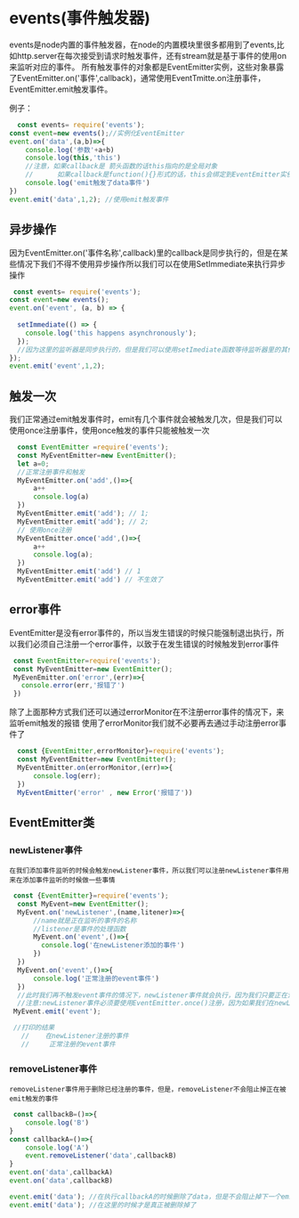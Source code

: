 # events(事件触发器)
   events是node内置的事件触发器，在node的内置模块里很多都用到了events,比如http.server在每次接受到请求时触发事件，还有stream就是基于事件的使用on来监听对应的事件。
   所有触发事件的对象都是EventEmitter实例，这些对象暴露了EventEmitter.on('事件',callback)，通常使用EventTmitte.on注册事件，EventEmitter.emit触发事件。

   例子：

```JavaScript
  const events= require('events');
const event=new events();//实例化EventEmitter
event.on('data',(a,b)=>{
    console.log('参数'+a+b)
    console.log(this,'this')
    //注意，如果callback是 箭头函数的话this指向的是全局对象
    //      如果callback是function(){}形式的话，this会绑定到EventEmitter实例上
    console.log('emit触发了data事件')
})
event.emit('data',1,2); //使用emit触发事件
```

## 异步操作
 因为EventEmitter.on('事件名称',callback)里的callback是同步执行的，但是在某些情况下我们不得不使用异步操作所以我们可以在使用SetImmediate来执行异步操作
```JavaScript
 const events= require('events');
const event=new events();
event.on('event', (a, b) => {
    
  setImmediate(() => {
    console.log('this happens asynchronously');
  });
  //因为这里的监听器是同步执行的，但是我们可以使用setImediate函数等待监听器里的其他内容执行完再执行
});
event.emit('event',1,2);

```
## 触发一次
  我们正常通过emit触发事件时，emit有几个事件就会被触发几次，但是我们可以使用once注册事件，使用once触发的事件只能被触发一次

```JavaScript
  const EventEmitter =require('events');
  const MyEventEmitter=new EventEmitter();
  let a=0;
  //正常注册事件和触发
  MyEventEmitter.on('add',()=>{
      a++
      console.log(a) 
  })
  MyEventEmitter.emit('add'); // 1;
  MyEventEmitter.emit('add'); // 2;
  // 使用once注册
  MyEventEmitter.once('add',()=>{
      a++
      console.log(a);
  })
  MyEventEmitter.emit('add') // 1
  MyEventEmitter.emit('add') // 不生效了
```
## error事件
  EventEmitter是没有error事件的，所以当发生错误的时候只能强制退出执行，所以我们必须自己注册一个error事件，以致于在发生错误的时候触发到error事件

```JavaScript
 const EventEmitter=require('events');
 const MyEventEmitter=new EventEmitter();
 MyEvenEmitter.on('error',(err)=>{
   console.error(err,'报错了')
 })
```
  除了上面那种方式我们还可以通过errorMonitor在不注册error事件的情况下，来监听emit触发的报错
  使用了errorMonitor我们就不必要再去通过手动注册error事件了
```JavaScript
  const {EventEmitter,errorMonitor}=require('events');
  const MyEventEmitter=new EventEmitter();
  MyEventEmitter.on(errorMonitor,(err)=>{
      console.log(err);
  })
  MyEventEmitter('error' , new Error('报错了'))
```

## EventEmitter类

  ### newListener事件
    在我们添加事件监听的时候会触发newListener事件，所以我们可以注册newListener事件用来在添加事件监听的时候做一些事情
```JavaScript
 const {EventEmitter}=require('events');
  const MyEvent=new EventEmitter();
  MyEvent.on('newListener',(name,litener)=>{
      //name就是正在监听的事件的名称
      //listener是事件的处理函数
      MyEvent.on('event',()=>{
        console.log('在newListener添加的事件')
      })  
  })
  MyEvent.on('event',()=>{
      console.log('正常注册的event事件')
  })
  //此时我们再不触发event事件的情况下，newListener事件就会执行，因为我们只要正在注册事件就会触发newListener事件
  //注意:newListener事件必须要使用EventEmitter.once()注册，因为如果我们在newListener事件里再去添加注册事件的话，而且外边有多个注册事件就会触发多次newListener事件,就会发生堆栈溢出
 MyEvent.emit('event');

 //打印的结果
   //    在newListener注册的事件
   //     正常注册的event事件
```
  ### removeListener事件
    removeListener事件用于删除已经注册的事件，但是，removeListener不会阻止掉正在被emit触发的事件
```javaScript
 const callbackB=()=>{
    console.log('B')
}
const callbackA=()=>{
    console.log('A')
    event.removeListener('data',callbackB)
}
event.on('data',callbackA)
event.on('data',callbackB)

event.emit('data'); //在执行callbackA的时候删除了data，但是不会阻止掉下一个emit的触发
event.emit('data'); //在这里的时候才是真正被删除掉了

```